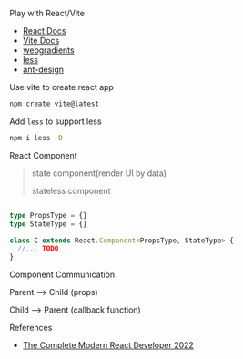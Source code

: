 Play with React/Vite

- [React Docs](https://reactjs.org/)
- [Vite Docs](https://vitejs.dev/)
- [webgradients](https://webgradients.com/)
- [less](https://lesscss.org/)
- [ant-design](https://ant.design/index-cn)


Use vite to create react app

```sh
npm create vite@latest
```

Add `less` to support less

```sh
npm i less -D
```

React Component

> state component(render UI by data)
> 
> stateless component


```ts

type PropsType = {}
type StateType = {}

class C extends React.Component<PropsType, StateType> {
  //... TODO
}

```

Component Communication

Parent --> Child (props)

Child --> Parent (callback function)

References

- [The Complete Modern React Developer 2022](https://andrewbaisden.hashnode.dev/the-complete-modern-react-developer-2022)
